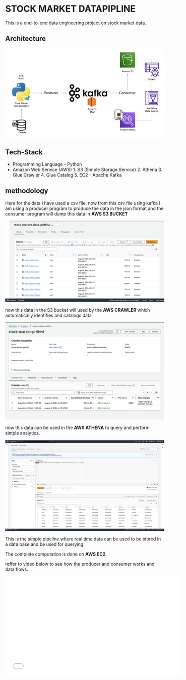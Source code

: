 # STOCK MARKET DATAPIPLINE 

This is a end-to-end data engineering project on stock market data.

## Architecture 

<img src="Architecture.jpg">

## Tech-Stack
   - Programming Language - Python
   - Amazon Web Service (AWS)
    1. S3 (Simple Storage Service)
    2. Athena
    3. Glue Crawler
    4. Glue Catalog
    5. EC2
    - Apache Kafka

## methodology

Here for the data i have used a csv file.
now from this csv file using kafka i am using a producer program to produce the data in the json format and the consumer program will dump this data in __AWS S3 BUCKET__

<img src="s3_image.png">

now this data in the S3 bucket will used by the __AWS CRAWLER__ which automatically identifies and catalogs data 

<img src="crawler_image.png">

now this data can be used in the  __AWS ATHENA__ to query and perform simple analytics.

<img src="Athena_image.png">

This is the simple pipeline where real time data can be used to be stored in a data base and be used for querying.

The complete computation is done on __AWS EC2__.

reffer to video below to see how the producer and consumer works and data flows.
<iframe width="560" height="315" src="producer_consumer.mov" frameborder="0" allowfullscreen></iframe>


